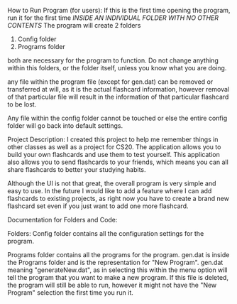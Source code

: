 How to Run Program (for users):
If this is the first time opening the program, run it for the first time *INSIDE AN INDIVIDUAL FOLDER WITH NO OTHER CONTENTS*
The program will create 2 folders
1. Config folder
2. Programs folder

both are necessary for the program to function. Do not change anything within this folders, or the folder itself, unless you know what you are doing.

any file within the program file (except for gen.dat) can be removed or transferred at will, as it is the actual flashcard information, however removal
of that particular file will result in the information of that particular flashcard to be lost.

Any file within the config folder cannot be touched or else the entire config folder will go back into default settings.

Project Description:
I created this project to help me remember things in other classes as well as a project for CS20. The application allows you to build your own flashcards
and use them to test yourself. This application also allows you to send flashcards to your friends, which means you can all share flashcards
to better your studying habits.

Although the UI is not that great, the overall program is very simple and easy to use. In the future I would like to add a feature where I can add flashcards
to existing projects, as right now you have to create a brand new flashcard set even if you just want to add one more flashcard.

Documentation for Folders and Code:

Folders:
Config folder contains all the configuration settings for the program.

Programs folder contains all the programs for the program.
gen.dat is inside the Programs folder and is the representation for "New Program". gen.dat meaning "generateNew.dat", as in
selecting this within the menu option will tell the program that you want to make a new program.
If this file is deleted, the program will still be able to run, however it might not have the "New Program" selection the first time you run it.
